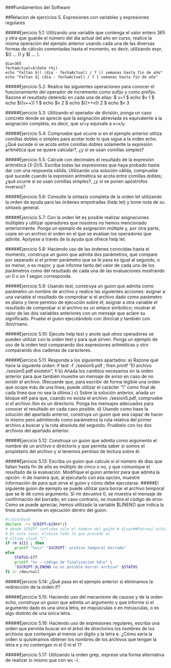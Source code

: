 ###Fundamentos del Software

##Relacion de ejercicios 5. Expresiones con variables y expresiones regulares

#####Ejercicio 5.1: Utilizando una variable que contenga el valor entero 365 y otra que guarde el número del día actual del año en curso, realice la misma operación del ejemplo anterior usando cada una de las diversas formas de cálculo comentadas hasta el momento, es decir, utilizando expr, $(( ... )) y $[ ... ].

	dia=365
    fechaActual=$(date +%j)
	echo "Faltan $(( (dia - fechaActual) / 7 )) semanas hasta fin de año"
    echo "Faltan $[ (dia - fechaActual) / 7 ] semanas hasta fin de año"

#####Ejercicio 5.2: Realice las siguientes operaciones para conocer el funcionamiento del operador de incremento como sufijo y como prefijo. Razone el resultado obtenido en cada una de ellas:
	$ v=1
	$ echo $v
    1
	$ echo $((v++))
    1
    $ echo $v
    2
	$ echo $((++v))
    2
	$ echo $v
	3

#####Ejercicio 5.3: Utilizando el operador de división, ponga un caso concreto donde se aprecie que la asignación abreviada es equivalente a la asignación completa, es decir, que x/=y equivale a x=x/y.

#####Ejercicio 5.4: Compruebe qué ocurre si en el ejemplo anterior utiliza comillas dobles o simples para acotar todo lo que sigue a la orden echo. ¿Qué sucede si se acota entre comillas dobles solamente la expresión aritmética que se quiere calcular?, ¿y si se usan comillas simples?


#####Ejercicio 5.5: Calcule con decimales el resultado de la expresión aritmética (3-2)/5. Escriba todas las expresiones que haya probado hasta dar con una respuesta válida. Utilizando una solución válida, compruebe qué sucede cuando la expresión aritmética se acota entre comillas dobles; ¿qué ocurre si se usan comillas simples?, ¿y si se ponen apóstrofos inversos?

#####Ejercicio 5.6: Consulte la sintaxis completa de la orden let utilizando la orden de ayuda para las órdenes empotradas (help let) y tome nota de su sintaxis general.


#####Ejercicio 5.7: Con la orden let es posible realizar asignaciones múltiples y utilizar operadores que nosotros no hemos mencionado anteriormente. Ponga un ejemplo de asignación múltiple y, por otra parte, copie en un archivo el orden en el que se evalúan los operadores que admite. Apóyese a través de la ayuda que ofrece help let.

#####Ejercicio 5.8: Haciendo uso de las órdenes conocidas hasta el momento, construya un guion que admita dos parámetros, que compare por separado si el primer parámetro que se le pasa es igual al segundo, o es menor, o es mayor, y que informe tanto del valor de cada uno de los parámetros como del resultado de cada una de las evaluaciones mostrando un 0 o un 1 según corresponda.

#####Ejercicio 5.9: Usando test, construya un guion que admita como parámetro un nombre de archivo y realice las siguientes acciones: asignar a una variable el resultado de comprobar si el archivo dado como parámetro es plano y tiene permiso de ejecución sobre él; asignar a otra variable el resultado de comprobar si el archivo es un enlace simbólico; mostrar el valor de las dos variables anteriores con un mensaje que aclare su significado. Pruebe el guion ejecutándolo con /bin/cat y también con /bin/rnano.


#####Ejercicio 5.10: Ejecute help test y anote qué otros operadores se pueden utilizar con la orden test y para qué sirven. Ponga un ejemplo de uso de la orden test comparando dos expresiones aritméticas y otro comparando dos cadenas de caracteres.

#####Ejercicio 5.11: Responda a los siguientes apartados:
	a) Razone qué hace la siguiente orden:
		if test -f ./sesion5.pdf ; then printf “El archivo ./sesion5.pdf existe\n”; fi
	b) Añada los cambios necesarios en la orden anterior para que también muestre un mensaje de aviso en caso de no existir el archivo. (Recuerde que, para escribir de forma legible una orden que ocupe más de una línea, puede utilizar el carácter “\” como final de cada línea que no sea la última.)
	c) Sobre la solución anterior, añada un bloque elif para que, cuando no exista el archivo ./sesion5.pdf, compruebe si el archivo /bin es un directorio. Ponga los mensajes adecuados para conocer el resultado en cada caso posible.
	d) Usando como base la solución del apartado anterior, construya un guion que sea capaz de hacer lo mismo pero admitiendo como parámetros la ruta relativa del primer archivo a buscar y la ruta absoluta del segundo. Pruébelo con los dos archivos del apartado anterior.


#####Ejercicio 5.12: Construya un guion que admita como argumento el nombre de un archivo o directorio y que permita saber si somos el propietario del archivo y si tenemos permiso de lectura sobre él.

#####Ejercicio 5.13: Escriba un guion que calcule si el número de días que faltan hasta fin de año es múltiplo de cinco o no, y que comunique el resultado de la evaluación. Modifique el guion anterior para que admita la opción -h de manera que, al ejecutarlo con esa opción, muestre información de para qué sirve el guion y cómo debe ejecutarse.
#####El siguiente guion de ejemplo se puede utilizar para borrar el archivo temporal que se le dé como argumento. Si rm devuelve 0, se muestra el mensaje de confirmación del borrado; en caso contrario, se muestra el código de error. Como se puede apreciar, hemos utilizado la variable $LINENO que indica la línea actualmente en ejecución dentro del guion.

```bash
#!/bin/bash
declare -rx SCRIPT=${0##*/}
# donde SCRIPT contiene sólo el nombre del guión # ${var##Patron} actúa eliminando de $var aquella parte # que cumpla de $Patron desde el principio de $var
# En este caso: elimina todo lo que precede al
# último slash “/".
if rm ${1} ; then
	printf "%s\n" "$SCRIPT: archivo temporal borrado"
else
    STATUS=177
	printf "%s – código de finalizacion %d\n" \
	"$SCRIPT:$LINENO no es posible borrar archivo" $STATUS
fi 2> /dev/null

```

#####Ejercicio 5.14: ¿Qué pasa en el ejemplo anterior si eliminamos la redirección de la orden if?

#####Ejercicio 5.15: Haciendo uso del mecanismo de cauces y de la orden echo, construya un guion que admita un argumento y que informe si el argumento dado es una única letra, en mayúsculas o en minúsculas, o es algo distinto de una única letra.


#####Ejercicio 5.16: Haciendo uso de expresiones regulares, escriba una orden que permita buscar en el árbol de directorios los nombres de los archivos que contengan al menos un dígito y la letra e. ¿Cómo sería la orden si quisiéramos obtener los nombres de los archivos que tengan la letra e y no contengan ni el 0 ni el 1?


#####Ejercicio 5.17: Utilizando la orden grep, exprese una forma alternativa de realizar lo mismo que con wc -l.